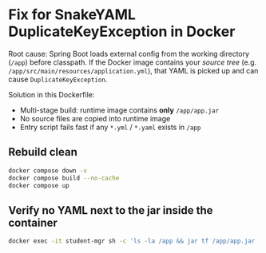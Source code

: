 # Fix for SnakeYAML DuplicateKeyException in Docker

Root cause: Spring Boot loads external config from the working directory (`/app`) before classpath.
If the Docker image contains your *source tree* (e.g. `/app/src/main/resources/application.yml`),
that YAML is picked up and can cause `DuplicateKeyException`.

Solution in this Dockerfile:
- Multi-stage build: runtime image contains **only** `/app/app.jar`
- No source files are copied into runtime image
- Entry script fails fast if any `*.yml` / `*.yaml` exists in `/app`

## Rebuild clean
```bash
docker compose down -v
docker compose build --no-cache
docker compose up
```

## Verify no YAML next to the jar inside the container
```bash
docker exec -it student-mgr sh -c 'ls -la /app && jar tf /app/app.jar | grep -E "application.*ya?ml" || true'
```
